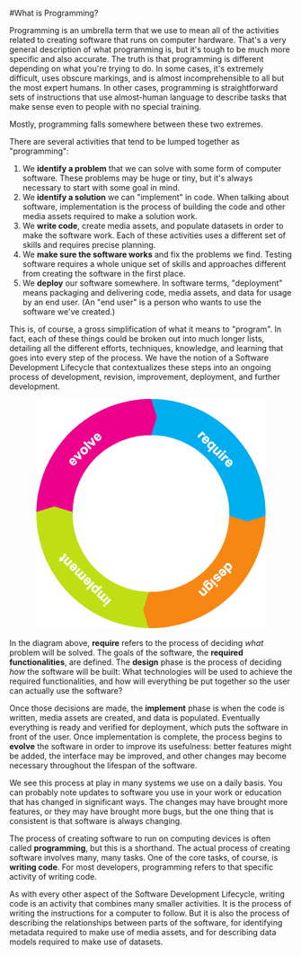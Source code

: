 #What is Programming?

Programming is an umbrella term that we use to mean all of the activities related to creating software that runs on computer hardware. That's a very general description of what programming is, but it's tough to be much more specific and also accurate. The truth is that programming is different depending on what you're trying to do. In some cases, it's extremely difficult, uses obscure markings, and is almost incomprehensible to all but the most expert humans. In other cases, programming is straightforward sets of instructions that use almost-human language to describe tasks that make sense even to people with no special training.

Mostly, programming falls somewhere between these two extremes. 

There are several activities that tend to be lumped together as "programming":

1. We **identify a problem** that we can solve with some form of computer software. These problems may be huge or tiny, but it's always necessary to start with some goal in mind.
2. We **identify a solution** we can "implement" in code. When talking about software, implementation is the process of building the code and other media assets required to make a solution work. 
3. We **write code**, create media assets, and populate datasets in order to make the software work. Each of these activities uses a different set of skills and requires precise planning.
4. We **make sure the software works** and fix the problems we find. Testing software requires a whole unique set of skills and approaches different from creating the software in the first place.
5. We **deploy** our software somewhere. In software terms, "deployment" means packaging and delivering code, media assets, and data for usage by an end user. (An "end user" is a person who wants to use the software we've created.)

This is, of course, a gross simplification of what it means to "program". In fact, each of these things could be broken out into much longer lists, detailing all the different efforts, techniques, knowledge, and learning that goes into every step of the process. We have the notion of a Software Development Lifecycle that contextualizes these steps into an ongoing process of development, revision, improvement, deployment, and further development.

<center>

![Software Development Lifecycle](/images/Software_Development_Lifecycle_Diagram.png)

</center>

In the diagram above, **require** refers to the process of deciding _what_ problem will be solved. The goals of the software, the **required functionalities**, are defined. The **design** phase is the process of deciding _how_ the software will be built: What technologies will be used to achieve the required functionalities, and how will everything be put together so the user can actually use the software?

Once those decisions are made, the **implement** phase is when the code is written, media assets are created, and data is populated. Eventually everything is ready and verified for deployment, which puts the software in front of the user. Once implementation is complete, the process begins to **evolve** the software in order to improve its usefulness: better features might be added, the interface may be improved, and other changes may become necessary throughout the lifespan of the software.

We see this process at play in many systems we use on a daily basis. You can probably note updates to software you use in your work or education that has changed in significant ways. The changes may have brought more features, or they may have brought more bugs, but the one thing that is consistent is that software is always changing.

The process of creating software to run on computing devices is often called **programming**, but this is a shorthand. The actual process of creating software involves many, many tasks. One of the core tasks, of course, is **writing code**. For most developers, programming refers to that specific activity of writing code.

As with every other aspect of the Software Development Lifecycle, writing code is an activity that combines many smaller activities. It is the process of writing the instructions for a computer to follow. But it is also the process of describing the relationships between parts of the software, for identifying metadata required to make use of media assets, and for describing data models required to make use of datasets.



